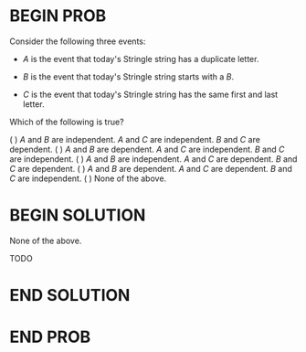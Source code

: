 # BEGIN PROB

Consider the following three events:

-   $A$ is the event that today's Stringle string has a duplicate
    letter.

-   $B$ is the event that today's Stringle string starts with a $B$.

-   $C$ is the event that today's Stringle string has the same first and
    last letter.

Which of the following is true?

( ) $A$ and $B$ are independent. $A$ and $C$ are independent. $B$ and $C$ are dependent.
( ) $A$ and $B$ are dependent. $A$ and $C$ are independent. $B$ and $C$ are independent.
( ) $A$ and $B$ are independent. $A$ and $C$ are dependent. $B$ and $C$ are dependent.
( ) $A$ and $B$ are dependent. $A$ and $C$ are dependent. $B$ and $C$ are independent.
( ) None of the above.

# BEGIN SOLUTION

None of the above.

TODO

# END SOLUTION

# END PROB